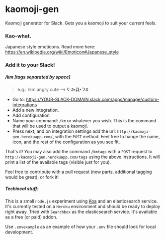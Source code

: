 # kaomoji-gen
Kaomoji generator for Slack. Gets you a kaomoji to suit your current feels.

### Kao-what.
Japanese style emoticons. Read more here: https://en.wikipedia.org/wiki/Emoticon#Japanese_style

### Add it to your Slack!

##### /km [tags separated by space]
> e.g.: /km angry cute --> __ʕ ૭•̀Д•́ ʔ૭__

 - Go to: https://YOUR-SLACK-DOMAIN.slack.com/apps/manage/custom-integrations
 - Add a new integration.
 - Add configuration
 - Name your command: `/km` or whatever you wish. This is the command that will be used to output a kaomoji.
 - Press next, and on integration settings add the url: `http://kaomoji-gen.herokuapp.com/`, with the `POST` method. Feel free to hange the name, icon, and the rest of the configuration as you see fit.

That's it! 
You may also add the command `/kmtags` with a `POST` request to `http://kaomoji-gen.herokuapp.com/tags` using the above instructions. It will print a list of the available tags (visible just for you).


Feel free to contribute with a pull request (new parts, additional tagging would be great), or fork it!

##### Techincal stuff: 
This is a small `node.js` experiment using [Koa](http://koajs.com/) and an elasticsearch service. It's currently tested on a `Heroku` environment and should be ready to deploy right away. Tried with `Searchbox` as the elasticsearch service. It's available as a free (or paid) addon.

Use `.envexample` as an example of how your `.env` file should look for local development.


